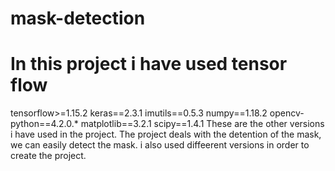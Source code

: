 # mask-detection
<h1>In this project i have used tensor flow </h1>
 tensorflow>=1.15.2
keras==2.3.1
imutils==0.5.3
numpy==1.18.2
opencv-python==4.2.0.*
matplotlib==3.2.1
scipy==1.4.1
 These are the other versions i have used in the project.
 The project deals with the detention of the mask, we can easily detect the mask. i also used diffeerent versions in order to create the project.


